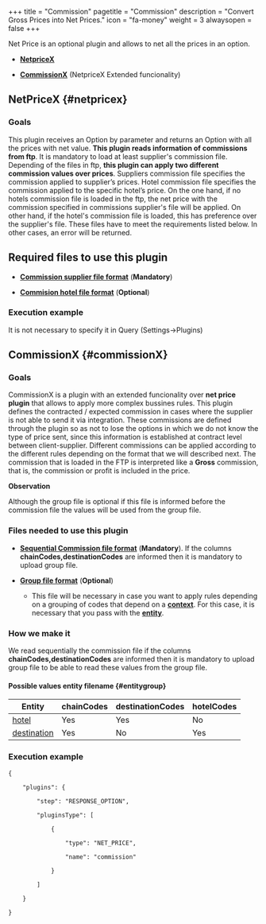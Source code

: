 +++
title = "Commission"
pagetitle = "Commission"
description = "Convert Gross Prices into Net Prices."
icon = "fa-money"
weight = 3
alwaysopen = false
+++

Net Price is an optional plugin and allows to net all the prices in an option.

* [**NetpriceX**](/hotelx/plugins/net-price#netpricex)

* [**CommissionX**](/hotelx/plugins/net-price#commissionX) (NetpriceX Extended funcionality)

## NetPriceX {#netpricex}

### Goals

This plugin receives an Option by parameter and returns an Option with all the prices with net value. **This plugin reads information of commissions from ftp**. It is mandatory to load at least supplier's commission file. Depending of the files in ftp, **this plugin can apply two different commission values over prices**.
Suppliers commission file specifies the commission applied to supplier’s prices. Hotel commission file specifies the commission applied to the specific hotel’s price. On the one hand, if no hotels commission file is loaded in the ftp, the net price with the commission specified in commissions supplier's file will be applied. On other hand, if the hotel's commission file is loaded, this has preference over the supplier's file. These files have to meet the requirements listed below. In other cases, an error will be returned.

## Required files to use this plugin

* [**Commission supplier file format**](/hotelx/plugins/format-files/commission_supplier/) (**Mandatory**)

* [**Commision hotel file format**](/hotelx/plugins/format-files/commission_netprice/) (**Optional**)

### Execution example

It is not necessary to specify it in Query (Settings->Plugins)

## CommissionX {#commissionX}

### Goals

CommissionX is a plugin with an extended funcionality over **net price plugin** that allows to apply more complex bussines rules.
This plugin defines the contracted / expected commission in cases where the supplier is not able to send it via integration. These commissions are defined through the plugin so as not to lose the options in which we do not know the type of price sent, since this information is established at contract level between client-supplier. Different commissions can be applied according to the different rules depending on the format that we will described next. The commission that is loaded in the FTP is interpreted like a **Gross** commission, that is, the commission or profit is included in the price.

**Observation**

Although the group file is optional if this file is informed before the commission file the values will be used from the group file.

### Files needed to use this plugin

* [**Sequential Commission file format**](/hotelx/plugins/format-files/commission/) (**Mandatory**). If the columns **chainCodes,destinationCodes** are informed then it is mandatory to upload group file.

* [**Group file format**](/hotelx/plugins/format-files/group/) (**Optional**)

    * This file will be necessary in case you want to apply rules depending on a grouping of codes that depend on a [**context**](/hotelx/concepts/accesses-supplier-context/#context). For this case, it is necessary that you pass with the [**entity**](/hotelx/plugins/entity_table_file/).


### How we make it

We read sequentially the commission file if the columns **chainCodes,destinationCodes** are informed then it is mandatory to upload group file to be able to read these values from the group file.

#### **Possible values entity filename** {#entitygroup}

|Entity | chainCodes| destinationCodes| hotelCodes |
|---------|---|---|---|
|[hotel](/hotelx/plugins/entity_table_file#hotel)| Yes | Yes | No |
|[destination](/hotelx/plugins/entity_table_file#destination)| Yes | No | Yes |


### Execution example

```
{

    "plugins": {

        "step": "RESPONSE_OPTION",

        "pluginsType": [

            {

                "type": "NET_PRICE",

                "name": "commission"

            }

        ]

    }

}
```

